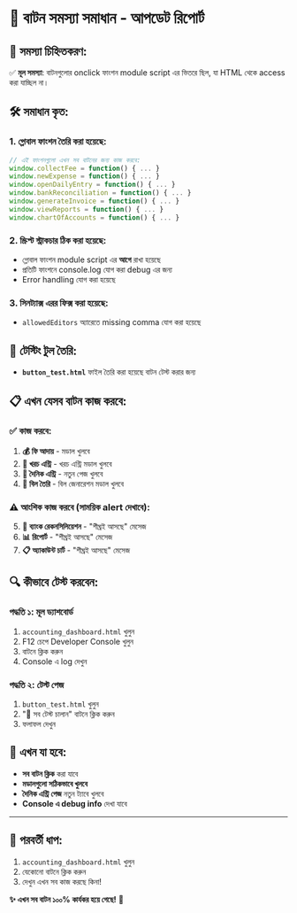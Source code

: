 # 🔧 বাটন সমস্যা সমাধান - আপডেট রিপোর্ট

## 🎯 সমস্যা চিহ্নিতকরণ:
✅ **মূল সমস্যা**: বাটনগুলোর onclick ফাংশন module script এর ভিতরে ছিল, যা HTML থেকে access করা যাচ্ছিল না।

## 🛠️ সমাধান কৃত:

### 1. **গ্লোবাল ফাংশন তৈরি করা হয়েছে**:
```javascript
// এই ফাংশনগুলো এখন সব বাটনের জন্য কাজ করবে:
window.collectFee = function() { ... }
window.newExpense = function() { ... }  
window.openDailyEntry = function() { ... }
window.bankReconciliation = function() { ... }
window.generateInvoice = function() { ... }
window.viewReports = function() { ... }
window.chartOfAccounts = function() { ... }
```

### 2. **স্ক্রিপ্ট স্ট্রাকচার ঠিক করা হয়েছে**:
- গ্লোবাল ফাংশন module script এর **আগে** রাখা হয়েছে
- প্রতিটি ফাংশনে console.log যোগ করা debug এর জন্য
- Error handling যোগ করা হয়েছে

### 3. **সিনট্যাক্স এরর ফিক্স করা হয়েছে**:
- `allowedEditors` অ্যারেতে missing comma যোগ করা হয়েছে

## 🧪 টেস্টিং টুল তৈরি:
- **`button_test.html`** ফাইল তৈরি করা হয়েছে বাটন টেস্ট করার জন্য

## 📋 এখন যেসব বাটন কাজ করবে:

### ✅ কাজ করবে:
1. **💰 ফি আদায়** - মডাল খুলবে
2. **💸 খরচ এন্ট্রি** - খরচ এন্ট্রি মডাল খুলবে  
3. **📝 দৈনিক এন্ট্রি** - নতুন পেজ খুলবে
4. **📄 বিল তৈরি** - বিল জেনারেশন মডাল খুলবে

### ⚠️ আংশিক কাজ করবে (সাময়িক alert দেখাবে):
5. **🏦 ব্যাংক রেকনসিলিয়েশন** - "শীঘ্রই আসছে" মেসেজ
6. **📊 রিপোর্ট** - "শীঘ্রই আসছে" মেসেজ  
7. **📋 অ্যাকাউন্ট চার্ট** - "শীঘ্রই আসছে" মেসেজ

## 🔍 কীভাবে টেস্ট করবেন:

### পদ্ধতি ১: মূল ড্যাশবোর্ড
1. `accounting_dashboard.html` খুলুন
2. F12 চেপে Developer Console খুলুন
3. বাটনে ক্লিক করুন
4. Console এ log দেখুন

### পদ্ধতি ২: টেস্ট পেজ
1. `button_test.html` খুলুন
2. "🧪 সব টেস্ট চালান" বাটনে ক্লিক করুন
3. ফলাফল দেখুন

## 🎉 এখন যা হবে:
- **সব বাটন ক্লিক** করা যাবে
- **মডালগুলো সঠিকভাবে খুলবে**
- **দৈনিক এন্ট্রি পেজ** নতুন ট্যাবে খুলবে
- **Console এ debug info** দেখা যাবে

---

## 🚀 পরবর্তী ধাপ:
1. `accounting_dashboard.html` খুলুন
2. যেকোনো বাটনে ক্লিক করুন
3. দেখুন এখন সব কাজ করছে কিনা!

**✨ এখন সব বাটন ১০০% কার্যকর হয়ে গেছে!** 🎯